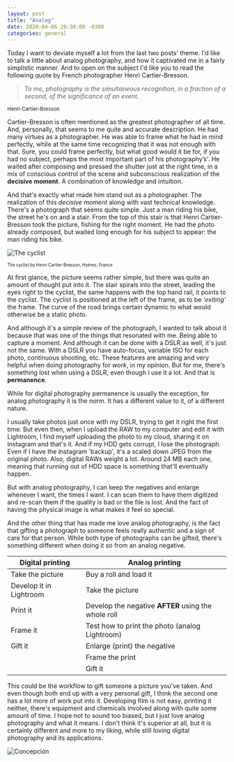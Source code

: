 ```yaml
---
layout: post
title: "Analog"
date: 2020-04-06 20:30:00 -0300
categories: general 
---
```

Today I want to deviate myself a lot from the last two posts' theme. I'd like to talk a little about analog photography, and how it captivated me in a fairly simplistic manner. And to open on the subject I'd like you to read the following quote by French photographer Henri Cartier-Bresson.

>_To me, photography is the simultaneous recognition, in a fraction of a second, of the significance of an event._

<sup>Henri Cartier-Bresson</sup>

Cartier-Bresson is often mentioned as the greatest photographer of all time. And, personally, that seems to me quite and accurate description. He had many virtues as a photographer. He was able to frame what he had in mind perfectly, while at the same time recognizing that it was not enough with that. Sure, you could frame perfectly, but what good would it be for, if you had no subject, perhaps the most important part of his photography’s'. He waited after composing and pressed the shutter just at the right time, in a mix of conscious control of the scene and subconscious realization of the **decisive moment**. A combination of knowledge and intuition.

And that's exactly what made him stand out as a photographer. The realization of this _decisive moment_ along with vast technical knowledge. There's a photograph that seems quite simple. Just a man riding his bike, the street he's on and a stair. From the top of this stair is that Henri Cartier-Bresson took the picture, fishing for the right moment. He had the photo already composed, but waited long enough for his subject to appear: the man riding his bike.

![The cyclist](https://i.imgur.com/CXn3dNq.jpg)

<sup><sub>The cyclist by Henri Cartier-Bresson, Hyères, France</sub></sup>

At first glance, the picture seems rather simple, but there was quite an amount of thought put into it. The stair spirals into the street, leading the eyes right to the cyclist, the same happens with the top hand rail, it points to the cyclist. The cyclist is positioned at the left of the frame, as to be _'exiting'_ the frame. The curve of the road brings certain dynamic to what would otherwise be a static photo.

And although it's a simple review of the photograph, I wanted to talk about it because that was one of the things that resonated with me. Being able to capture a moment. And although it can be done with a DSLR as well, it's just not the same. With a DSLR you have auto-focus, variable ISO for each photo, continuous shooting, etc. These features are amazing and very helpful when doing photography for _work_, in my opinion. But for me, there's something lost when using a DSLR, even though I use it a lot. And that is **permanence**.

While for digital photography permanence is usually the exception, for analog photography it is the norm. It has a different value to it, of a different nature. 

I usually take photos just once with my DSLR, trying to get it right the first time. But even then, when I upload the RAW to my computer and edit it with Lightroom, I find myself uploading the photo to my cloud, sharing it on Instagram and that's it. And if my HDD gets corrupt, I lose the photograph. Even if I have the Instagram 'backup', it's a scaled down JPEG from the original photo. Also, digital RAWs weight a lot. Around 24 MB each one, meaning that running out of HDD space is something that'll eventually happen.

But with analog photography, I can keep the negatives and enlarge whenever I want, the times I want. I can scan them to have them digitized and re-scan them if the quality is bad or the file is lost. And the fact of having the physical image is what makes it feel so special.

And the other thing that has made me love analog photography, is the fact that gifting a photograph to someone feels really authentic and a sign of care for that person. While both type of photographs can be gifted, there's something different when doing it so from an analog negative.

| Digital printing | Analog printing |
|------------------|-----------------|
| Take the picture | Buy a roll and load it |
| Develop it in Lightroom | Take the picture |
| Print it | Develop the negative **AFTER** using the whole roll |
| Frame it | Test how to print the photo (analog Lightroom) |
| Gift it | Enlarge (print) the negative |
|  | Frame the print |
|  | Gift it |

This could be the workflow to gift someone a picture you've taken. And even though both end up with a very personal gift, I think the second one has a lot more of work put into it. Developing film is not easy, printing it neither, there's equipment and chemicals involved along with quite some amount of time. I hope not to sound too biased, but I just love analog photography and what it means. I don't think it's superior at all, but it is certainly different and more to my liking, while still loving digital photography and its applications.

![Concepción](https://i.imgur.com/DyONDM7.jpg)
